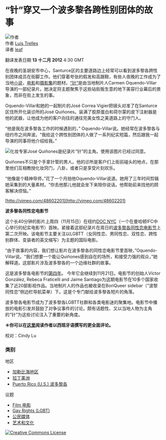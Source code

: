 # “针”穿又一个波多黎各跨性别团体的故事

![作者](https://secure.gravatar.com/avatar/3504c00b94668f2bcfb27dd030401ba7?s=128&d=https%3A%2F%2Fsecure.gravatar.com%2Favatar%2F8e260ee2e3f5cc5dc3afb6050463ead3%3Fs%3D128&r=G)  
作者 [Luis Trelles](https://globalvoicesonline.org/author/luis-trelles/ "Luis Trelles")  
译者 [leaf](https://zhs.globalvoices.org/author/leaf/ "leaf")  

翻译发表日期 **13 十二月 2012** 4:30 GMT  

在夜晚的圣胡安市中心，Santurce区的主要道路边上经常可以看到波多黎各跨性别团体成员在街脚工作。他们穿着夸张的假发和高跟鞋，有些人夜晚的工作成为了当地[小说](http://redalyc.uaemex.mx/pdf/377/37715201.pdf)，[电影](http://www.youtube.com/watch?v=RyIZv8pX9Ek)和[摄影集](http://www.google.com/imgres?q=tristan+reyes+santurce+es+ley&um=1&hl=en&client=safari&sa=N&tbo=d&rls=en&biw=2402&bih=1258&tbm=isch&tbnid=GKoS0lmBYtQwLM:&imgrefurl=http://revistaapuesta.blogspot.com/2008_09_01_archive.html&docid=5YJOsCni9610fM&imgurl=http://1.bp.blogspot.com/_T37WsqKl2Ao/SN0zig8LBzI/AAAAAAAAAq4/zxUEertaJ_Q/s400/n674297221_1344786_8341.jpg&w=400&h=299&ei=9sSnUPPGMI3G9gSj0YCwBw&zoom=1&iact=rc&dur=3&sig=115448506361399686802&page=1&tbnh=149&tbnw=197&start=0&ndsp=92&ved=1t:429,r:15,s:0,i:118&tx=140&ty=57)的题材。[“针”](http://www.theneedlemovie.com/#/Home)是由当地制片人Carmen Oquendo-Villar导演的一部纪录片。她决定将主题聚焦于这些站街贩生意的地下美容行业幕后的景象，而非在街上发生的事。

Oquendo-Villar和她的一起制片的José Correa Vigier把镜头对准了在Santurce区住所开化装诊所的José Quiñones。装满了胶原蛋白和荷尔蒙的皮下注射器是他的武器，让他成为他的客户向往的通往完美女性之美道路上的守门人。

“他是我在波多黎各工作的时候遇到的，” Oquendo-Villar说。她经常在波多黎各与纽约市之间奔波。“我给这个跨性别团体的人做了一系列纪实短篇，然后跟我一起导演的同事将他介绍给我。”

![化妆专家José Quiñones是纪录片“针”的主角。使用该图片已经过同意。](https://globalvoicesonline.org/wp-content/uploads/2012/11/Stills-Wig-375x210.jpg)

Quiñones不只是个手拿针管的男人。他的诊所是客户们上街前碰头的地点，在那里他们互相教授化妆窍门，八卦，或者只是享受片刻欢乐。

“他像是个精神导师，”花了一个月拍他Oquendo-Villar说道。她用了三年时间剪辑她采集到的大量素材。“你去他那儿他就会坐下来陪你说话。他帮助前来找他的顾客解决烦恼。”

[http://vimeo.com/48602201](http://vimeo.com/48602201)

**波多黎各同性恋电影节**

这个长40分钟的影片上周四（11月15日）在纽约[DOC NYC](http://www.docnyc.net)（一个在曼哈顿IFC中心举行的纪实电影节）首映。紧接着这部纪录片在周日的[波多黎各同性恋电影节](http://www.puertoricoqueerfilmfest.com/)上第二次开映。该电影节主要关注以LGBTT（女同性恋、男同性恋、双性恋、跨性别群体、变装者的英文缩写）为主题的国际电影。

“由于故事的内容，我们想让影片在波多黎各的同性恋电影节里首映，”Oquendo-Villar说。“我们想要一个能让Quiñones感到自在的场所，和接受力强的观众，”她解释道。这部影片涉及波多黎各的一个边缘社群的故事。

这是波多黎各电影节的[第四年](http://www.primerahora.com/regresaelpuertoricoqueerfilmfest-723185.html)。 今年它会继续到11月21日。电影节的创始人Víctor González, Rebeca Fraticelli and Jaime Santiago为这期电影节在10多个国家收集了近20部影视作品。当地制片人的作品也被收录在BoriQueer sidebar（“波黎同性恋”侧边栏导航菜单）下。这是个专门献给波多黎各短片的角落。

波多黎各电影节成为了波多黎各LGBTT社群和各类电影迷的聚集地。电影节中播放的电影引发并鼓励了对争议事件的讨论。颇有话题性、又以当地人物为主角的“针”为这些讨论注入了重要的新角度。

**＊你可以在[这里](http://www.lacalleloiza.com/?p=999)阅读作者以西班牙语撰写的更全面评论。**

校对：Cindy Lu  

### 类别

地区

- [加勒比海地区](https://zhs.globalvoices.org/category/world/caribbean/)
- [拉丁美洲](https://zhs.globalvoices.org/category/world/latin-america/)
- [Puerto Rico (U.S.) 波多黎各](https://zhs.globalvoices.org/category/world/latin-america/puerto-rico-us/)

议题

- [Film 电影](https://zhs.globalvoices.org/category/topics/film/)
- [Gay Rights (LGBT)](https://zhs.globalvoices.org/category/topics/gay-rights-lgbt/)
- [公民媒体](https://zhs.globalvoices.org/category/topics/citizen-media/)
- [艺术和文化](https://zhs.globalvoices.org/category/topics/arts-culture/)

[![Creative Commons License](https://globalvoices.org/wp-content/gv-static/img/tmpl/cc-by-icons-300.png)](https://creativecommons.org/licenses/by/3.0/deed.zh_TW "創作共用釋出條款 3.0 ")
<!-- tcd_original_link https://zhs.globalvoices.org/2012/12/13/11912/ -->
